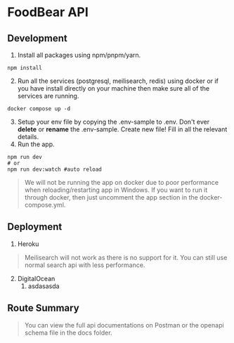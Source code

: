 # FoodBear API


## Development
1. Install all packages using npm/pnpm/yarn.
```
npm install
```
2. Run all the services (postgresql, meilisearch, redis) using docker or if you have install directly on your machine then make sure all of the services are running.

```
docker compose up -d
```
3. Setup your env file by copying the .env-sample to .env. Don't ever **delete** or **rename** the .env-sample. Create new file! Fill in all the relevant details.
4. Run the app.
```
npm run dev
# or
npm run dev:watch #auto reload
```

> We will not be running the app on docker due to poor performance when reloading/restarting app in Windows. If you want to run it through docker, then just uncomment the app section in the docker-compose.yml. 

## Deployment

1. Heroku
> Meilisearch will not work as there is no support for it. You can still use normal search api with less performance. 
2. DigitalOcean
    1. asdasasda

    
## Route Summary
> You can view the full api documentations on Postman or the openapi schema file in the docs folder.
